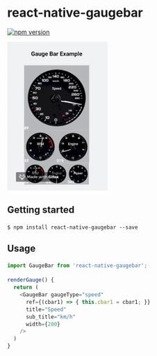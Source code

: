 
# react-native-gaugebar

[![npm version](https://badge.fury.io/js/react-native-gaugebar.png)](https://badge.fury.io/js/react-native-gaugebar)

![alt-text](https://raw.githubusercontent.com/alattanzio/react-native-gaugebar/master/preview.gif)

## Getting started

`$ npm install react-native-gaugebar --save`


## Usage
```javascript
import GaugeBar from 'react-native-gaugebar';

renderGauge() {
  return (
    <GaugeBar gaugeType="speed"
      ref={(cbar1) => { this.cbar1 = cbar1; }}
      title="Speed"
      sub_title="km/h"
      width={200}
    />
  )
}

```
  
